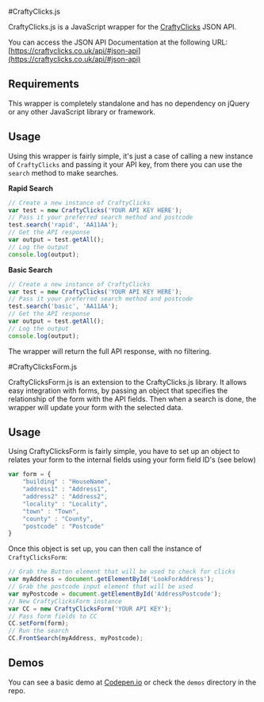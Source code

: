 #CraftyClicks.js

CraftyClicks.js is a JavaScript wrapper for the [CraftyClicks](https://craftyclicks.co.uk) JSON API.

You can access the JSON API Documentation at the following URL: [https://craftyclicks.co.uk/api/#json-api](https://craftyclicks.co.uk/api/#json-api)

## Requirements

This wrapper is completely standalone and has no dependency on jQuery or any other JavaScript library or framework.

## Usage

Using this wrapper is fairly simple, it's just a case of calling a new instance of `CraftyClicks` and passing it your API key, from there you can use the `search` method to make searches. 

**Rapid Search**

```javascript
// Create a new instance of CraftyClicks
var test = new CraftyClicks('YOUR API KEY HERE');
// Pass it your preferred search method and postcode
test.search('rapid', 'AA11AA');
// Get the API response
var output = test.getAll();
// Log the output
console.log(output);
```

**Basic Search**

```javascript
// Create a new instance of CraftyClicks
var test = new CraftyClicks('YOUR API KEY HERE');
// Pass it your preferred search method and postcode
test.search('basic', 'AA11AA');
// Get the API response
var output = test.getAll();
// Log the output
console.log(output);
```

The wrapper will return the full API response, with no filtering. 

#CraftyClicksForm.js

CraftyClicksForm.js is an extension to the CraftyClicks.js library. It allows easy integration with forms, by passing an object that specifies the relationship of the form with the API fields. Then when a search is done, the wrapper will update your form with the selected data.

## Usage

Using CraftyClicksForm is fairly simple, you have to set up an object to relates your form to the internal fields using your form field ID's (see below)

```javascript
var form = {
    "building" : "HouseName",
    "address1" : "Address1",
    "address2" : "Address2",
    "locality" : "Locality",
    "town" : "Town",
    "county" : "County",
    "postcode" : "Postcode"
}
```

Once this object is set up, you can then call the instance of `CraftyClicksForm`:

```javascript
// Grab the Button element that will be used to check for clicks
var myAddress = document.getElementById('LookForAddress');
// Grab the postcode input element that will be used
var myPostcode = document.getElementById('AddressPostcode');
// New CraftyClicksForm instance
var CC = new CraftyClicksForm('YOUR API KEY');
// Pass form fields to CC
CC.setForm(form);
// Run the search
CC.FrontSearch(myAddress, myPostcode);
```

## Demos
You can see a basic demo at [Codepen.io](http://codepen.io/darylldoyle/pen/IjAly/) or check the `demos` directory in the repo.
